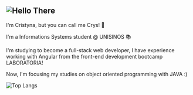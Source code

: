 
![Hello There](https://media.tenor.com/qA9u4ETE66MAAAAC/hello-there-kenobi.gif)
---
I'm Cristyna, but you can call me Crys! 👋

I'm a Informations Systems student @ UNISINOS 📚

I'm studying to become a full-stack web developer, I have experience working with Angular from the front-end development bootcamp LABORATORIA!

Now, I'm focusing my studies on object oriented programming with JAVA :)

![Top Langs](https://github-readme-stats.vercel.app/api/top-langs/?username=CristynaBC&langs_count=8)
<!--
